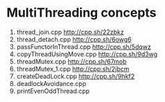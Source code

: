 # MultiThreading concepts

1. thread_join.cpp                      http://cpp.sh/22zbkz
2. thread_detach.cpp                    http://cpp.sh/6owg6
3. passFunctorInThread.cpp              http://cpp.sh/5dqwz				
4. copyThreadUsingMove.cpp              http://cpp.sh/9d3wg
5. threadMutex.cpp                      http://cpp.sh/67mob
6. threadMutex_1.cpp                    http://cpp.sh/2jbcm 
7. createDeadLock.cpp                   http://cpp.sh/9hkf2
8. deadlockAvoidance.cpp                
9. printEvenOddThread.cpp
